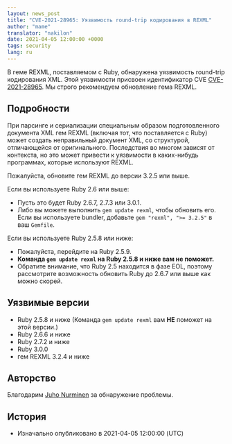 ```yaml
---
layout: news_post
title: "CVE-2021-28965: Уязвимость round-trip кодирования в REXML"
author: "mame"
translator: "nakilon"
date: 2021-04-05 12:00:00 +0000
tags: security
lang: ru
---
```


В геме REXML, поставляемом с Ruby, обнаружена уязвимость round-trip кодирования XML. Этой уязвимости присвоен идентификатор CVE [CVE-2021-28965](https://cve.mitre.org/cgi-bin/cvename.cgi?name=CVE-2021-28965). Мы строго рекомендуем обновление гема REXML.

## Подробности

При парсинге и сериализации специальным образом подготовленного документа XML гем REXML (включая тот, что поставляется с Ruby) может создать неправильный документ XML, со структурой, отличающейся от оригинального. Последствия во многом зависят от контекста, но это может привести к уязвимости в каких-нибудь программах, которые используют REXML.

Пожалуйста, обновите гем REXML до версии 3.2.5 или выше.

Если вы используете Ruby 2.6 или выше:

* Пусть это будет Ruby 2.6.7, 2.7.3 или 3.0.1.
* Либо вы можете выполнить `gem update rexml`, чтобы обновить его. Если вы используете bundler, добавьте `gem "rexml", ">= 3.2.5"` в ваш `Gemfile`.

Если вы используете Ruby 2.5.8 или ниже:

* Пожалуйста, перейдите на Ruby 2.5.9.
* <strong>Команда `gem update rexml` на Ruby 2.5.8 и ниже вам не поможет.</strong>
* Обратите внимание, что Ruby 2.5 находится в фазе EOL, поэтому рассмотрите возможность обновить Ruby до 2.6.7 или выше как можно скорей.

## Уязвимые версии

* Ruby 2.5.8 и ниже (Команда `gem update rexml` вам <strong>НЕ</strong> поможет на этой версии.)
* Ruby 2.6.6 и ниже
* Ruby 2.7.2 и ниже
* Ruby 3.0.0
* гем REXML 3.2.4 и ниже

## Авторство

Благодарим [Juho Nurminen](https://hackerone.com/jupenur) за обнаружение проблемы.

## История

* Изначально опубликовано в 2021-04-05 12:00:00 (UTC)
